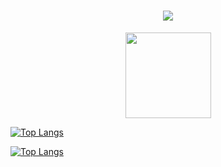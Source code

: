<h1 align="center"> <a href="https://sunguoqi.com/"> <img src="https://readme-typing-svg.herokuapp.com/?lines=console.log(%22Hello%2C%20World!%22);爱折腾的技术人!&center=true&size=27"> </a> </h1>

<div align="center"> <img height="137px" src="https://github-readme-stats.vercel.app/api?username=sun0225SUN&hide_title=true&hide_border=true&show_icons=trueline_height=21&text_color=000&icon_color=000&bg_color=0,ea6161,ffc64d,fffc4d,52fa5a&theme=graywhite" /> </div>


[![Top Langs](https://github-readme-stats.vercel.app/api/top-langs/?username=chenisvert)](https://github.com/Christmas/github-readme-stats)

[![Top Langs](https://github-readme-stats.vercel.app/api/top-langs/?username=Christmas&layout=compact)](https://github.com/Christmas/github-readme-stats)




